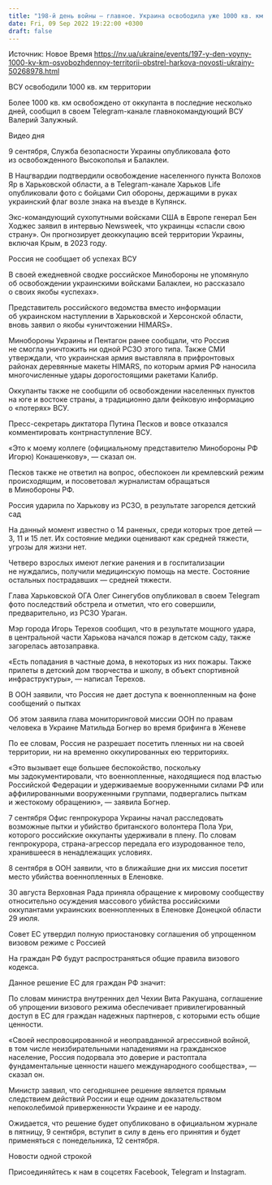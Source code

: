 ```yaml
---
title: "198-й день войны — главное. Украина освободила уже 1000 кв. км территории, Россия молчит об успехах ВСУ и обстреляла детсад в Харькове"
date: Fri, 09 Sep 2022 19:22:00 +0300
draft: false
---
```

Источник: Новое Время https://nv.ua/ukraine/events/197-y-den-voyny-1000-kv-km-osvobozhdennoy-territorii-obstrel-harkova-novosti-ukrainy-50268978.html


 ВСУ освободили 1000 кв. км территории

Более 1000 кв. км освобождено от оккупанта в последние несколько дней, сообщил в своем Telegram-канале главнокомандующий ВСУ Валерий Залужный.

 Видео дня   

9 сентября, Служба безопасности Украины опубликовала фото из освобожденного Высокополья и Балаклеи.

В Нацгвардии подтвердили освобождение населенного пункта Волохов Яр в Харьковской области, а в Telegram-канале Харьков Life опубликовали фото с бойцами Сил обороны, держащими в руках украинский флаг возле знака на въезде в Купянск.

Экс-командующий сухопутными войсками США в Европе генерал Бен Ходжес заявил в интервью Newsweek, что украинцы «спасли свою страну». Он прогнозирует деоккупацию всей территории Украины, включая Крым, в 2023 году.

Россия не сообщает об успехах ВСУ

В своей ежедневной сводке российское Минобороны не упомянуло об освобождении украинскими войсками Балаклеи, но рассказало о своих якобы «успехах».

Представитель российского ведомства вместо информации об украинском наступлении в Харьковской и Херсонской области, вновь заявил о якобы «уничтожении HIMARS».

Минобороны Украины и Пентагон ранее сообщали, что Россия не смогла уничтожить ни одной РСЗО этого типа. Также СМИ утверждали, что украинская армия выставляла в прифронтовых районах деревянные макеты HIMARS, по которым армия РФ наносила многочисленные удары дорогостоящими ракетами Калибр.

Оккупанты также не сообщили об освобождении населенных пунктов на юге и востоке страны, а традиционно дали фейковую информацию о «потерях» ВСУ.

Пресс-секретарь диктатора Путина Песков и вовсе отказался комментировать контрнаступление ВСУ.

«Это к моему коллеге (официальному представителю Минобороны РФ Игорю) Конашенкову», — сказал он.

Песков также не ответил на вопрос, обеспокоен ли кремлевский режим происходящим, и посоветовал журналистам обращаться в Минобороны РФ.

Россия ударила по Харькову из РСЗО, в результате загорелся детский сад

На данный момент известно о 14 раненых, среди которых трое детей — 3, 11 и 15 лет. Их состояние медики оценивают как средней тяжести, угрозы для жизни нет.

Четверо взрослых имеют легкие ранения и в госпитализации не нуждались, получили медицинскую помощь на месте. Состояние остальных пострадавших — средней тяжести.

Глава Харьковской ОГА Олег Синегубов опубликовал в своем Telegram фото последствий обстрела и отметил, что его совершили, предварительно, из РСЗО Ураган.

Мэр города Игорь Терехов сообщил, что в результате мощного удара, в центральной части Харькова начался пожар в детском саду, также загорелась автозаправка.

«Есть попадания в частные дома, в некоторых из них пожары. Также прилеты в детский дом творчества и школу, в объект спортивной инфраструктуры», — написал Терехов.

 В ООН заявили, что Россия не дает доступа к военнопленным на фоне сообщений о пытках

Об этом заявила глава мониторинговой миссии ООН по правам человека в Украине Матильда Богнер во время брифинга в Женеве

 По ее словам, Россия не разрешает посетить пленных ни на своей территории, ни на временно оккупированных ею территориях.

«Это вызывает еще большее беспокойство, поскольку мы задокументировали, что военнопленные, находящиеся под властью Российской Федерации и удерживаемые вооруженными силами РФ или аффилированными вооруженными группами, подвергались пыткам и жестокому обращению», — заявила Богнер.

 7 сентября Офис генпрокурора Украины начал расследовать возможные пытки и убийство британского волонтера Пола Ури, которого российские оккупанты удерживали в плену. По словам генпрокурора, страна-агрессор передала его изуродованное тело, хранившееся в ненадлежащих условиях.

 8 сентября в ООН заявили, что в ближайшие дни их миссия посетит место убийства военнопленных в Еленовке.

 30 августа Верховная Рада приняла обращение к мировому сообществу относительно осуждения массового убийства российскими оккупантами украинских военнопленных в Еленовке Донецкой области 29 июля.

 Совет ЕС утвердил полную приостановку соглашения об упрощенном визовом режиме с Россией

 На граждан РФ будут распространяться общие правила визового кодекса.

 Данное решение ЕС для граждан РФ значит:

 По словам министра внутренних дел Чехии Вита Ракушана, соглашение об упрощении визового режима обеспечивает привилегированный доступ в ЕС для граждан надежных партнеров, с которыми есть общие ценности.

«Своей неспровоцированной и неоправданной агрессивной войной, в том числе неизбирательными нападениями на гражданское население, Россия подорвала это доверие и растоптала фундаментальные ценности нашего международного сообщества», — сказал он.

 Министр заявил, что сегодняшнее решение является прямым следствием действий России и еще одним доказательством непоколебимой приверженности Украине и ее народу.

 Ожидается, что решение будет опубликовано в официальном журнале в пятницу, 9 сентября, вступит в силу в день его принятия и будет применяться с понедельника, 12 сентября.

Новости одной строкой 

Присоединяйтесь к нам в соцсетях Facebook, Telegram и Instagram.
